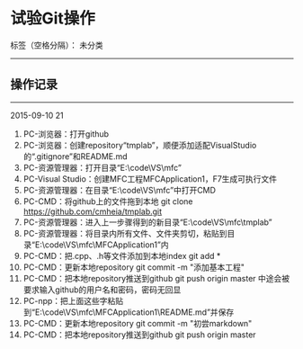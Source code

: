 # 试验Git操作

标签（空格分隔）： 未分类

---

## 操作记录

----------
2015-09-10 21

 1. PC-浏览器：打开github
 2. PC-浏览器：创建repository“tmplab”，顺便添加适配VisualStudio的“.gitignore”和README.md
 3. PC-资源管理器：打开目录“E:\code\VS\mfc”
 4. PC-Visual Studio：创建MFC工程MFCApplication1，F7生成可执行文件
 5. PC-资源管理器：在目录“E:\code\VS\mfc”中打开CMD
 6. PC-CMD：将github上的文件拖到本地 git clone https://github.com/cmheia/tmplab.git
 7. PC-资源管理器：进入上一步骤得到的新目录“E:\code\VS\mfc\tmplab”
 8. PC-资源管理器：将目录内所有文件、文件夹剪切，粘贴到目录“E:\code\VS\mfc\MFCApplication1”内
 9. PC-CMD：把.cpp、.h等文件添加到本地index git add *
 11. PC-CMD：更新本地repository git commit -m "添加基本工程"
 12. PC-CMD：把本地repository推送到github git push origin master 中途会被要求输入github的用户名和密码，密码无回显
 13. PC-npp：把上面这些字粘贴到“E:\code\VS\mfc\MFCApplication1\README.md”并保存
 14. PC-CMD：更新本地repository git commit -m "初尝markdown"
 15. PC-CMD：把本地repository推送到github git push origin master

